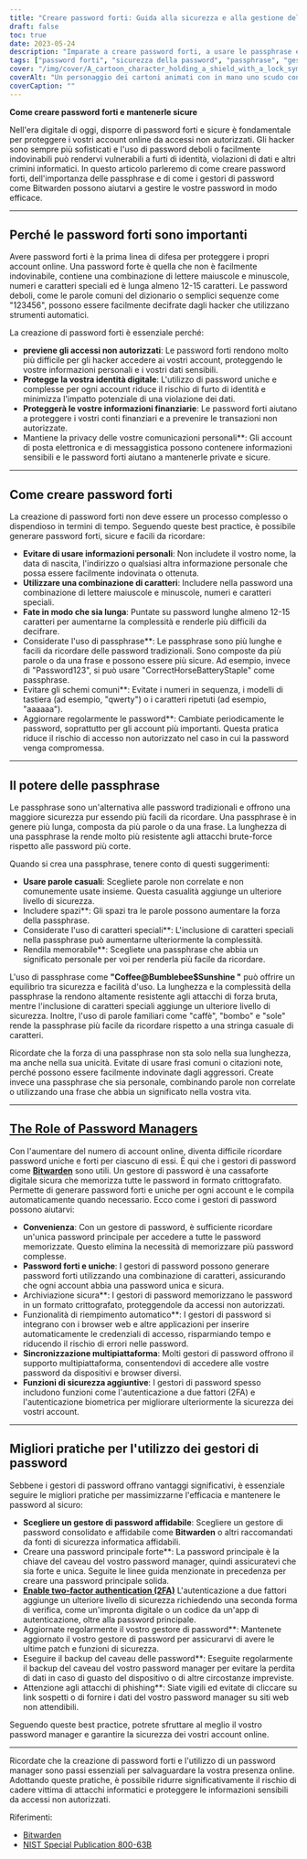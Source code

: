 ```yaml
---
title: "Creare password forti: Guida alla sicurezza e alla gestione delle password"
draft: false
toc: true
date: 2023-05-24
description: "Imparate a creare password forti, a usare le passphrase e a gestirle in modo sicuro con i password manager come Bitwarden."
tags: ["password forti", "sicurezza della password", "passphrase", "gestori di password", "Bitwarden", "sicurezza online", "sicurezza informatica", "forza della password", "protezione dei dati", "sicurezza digitale", "Le migliori pratiche per le password", "Suggerimenti per le password", "password sicure", "strumenti di gestione delle password", "online privacy", "protezione dei conti", "sicurezza dei dati", "complessità della password", "generatore di password", "autenticazione a due fattori", "creare password forti", "Guida alla gestione delle password", "Consigli per la sicurezza delle password", "creazione di password forti", "protezione con password", "gestione sicura delle password", "Vantaggi del gestore di password", "sicurezza della passphrase", "Raccomandazioni per i gestori di password", "Le migliori pratiche di gestione delle password", "sicurezza del gestore di password", "Caratteristiche del gestore di password"]
cover: "/img/cover/A_cartoon_character_holding_a_shield_with_a_lock_symbol.png"
coverAlt: "Un personaggio dei cartoni animati con in mano uno scudo con il simbolo del lucchetto, che rappresenta la sicurezza e la protezione delle password."
coverCaption: ""
---
```


**Come creare password forti e mantenerle sicure**

Nell'era digitale di oggi, disporre di password forti e sicure è fondamentale per proteggere i vostri account online da accessi non autorizzati. Gli hacker sono sempre più sofisticati e l'uso di password deboli o facilmente indovinabili può rendervi vulnerabili a furti di identità, violazioni di dati e altri crimini informatici. In questo articolo parleremo di come creare password forti, dell'importanza delle passphrase e di come i gestori di password come Bitwarden possono aiutarvi a gestire le vostre password in modo efficace.

______

## Perché le password forti sono importanti

Avere password forti è la prima linea di difesa per proteggere i propri account online. Una password forte è quella che non è facilmente indovinabile, contiene una combinazione di lettere maiuscole e minuscole, numeri e caratteri speciali ed è lunga almeno 12-15 caratteri. Le password deboli, come le parole comuni del dizionario o semplici sequenze come "123456", possono essere facilmente decifrate dagli hacker che utilizzano strumenti automatici.

La creazione di password forti è essenziale perché:

- **previene gli accessi non autorizzati**: Le password forti rendono molto più difficile per gli hacker accedere ai vostri account, proteggendo le vostre informazioni personali e i vostri dati sensibili.
- **Protegge la vostra identità digitale**: L'utilizzo di password uniche e complesse per ogni account riduce il rischio di furto di identità e minimizza l'impatto potenziale di una violazione dei dati.
- **Proteggerà le vostre informazioni finanziarie**: Le password forti aiutano a proteggere i vostri conti finanziari e a prevenire le transazioni non autorizzate.
- Mantiene la privacy delle vostre comunicazioni personali**: Gli account di posta elettronica e di messaggistica possono contenere informazioni sensibili e le password forti aiutano a mantenerle private e sicure.

______

## Come creare password forti

La creazione di password forti non deve essere un processo complesso o dispendioso in termini di tempo. Seguendo queste best practice, è possibile generare password forti, sicure e facili da ricordare:

- **Evitare di usare informazioni personali**: Non includete il vostro nome, la data di nascita, l'indirizzo o qualsiasi altra informazione personale che possa essere facilmente indovinata o ottenuta.
- **Utilizzare una combinazione di caratteri**: Includere nella password una combinazione di lettere maiuscole e minuscole, numeri e caratteri speciali.
- **Fate in modo che sia lunga**: Puntate su password lunghe almeno 12-15 caratteri per aumentarne la complessità e renderle più difficili da decifrare.
- Considerate l'uso di passphrase**: Le passphrase sono più lunghe e facili da ricordare delle password tradizionali. Sono composte da più parole o da una frase e possono essere più sicure. Ad esempio, invece di "Password123", si può usare "CorrectHorseBatteryStaple" come passphrase.
- Evitare gli schemi comuni**: Evitate i numeri in sequenza, i modelli di tastiera (ad esempio, "qwerty") o i caratteri ripetuti (ad esempio, "aaaaaa").
- Aggiornare regolarmente le password**: Cambiate periodicamente le password, soprattutto per gli account più importanti. Questa pratica riduce il rischio di accesso non autorizzato nel caso in cui la password venga compromessa.

______

## Il potere delle passphrase

Le passphrase sono un'alternativa alle password tradizionali e offrono una maggiore sicurezza pur essendo più facili da ricordare. Una passphrase è in genere più lunga, composta da più parole o da una frase. La lunghezza di una passphrase la rende molto più resistente agli attacchi brute-force rispetto alle password più corte.

Quando si crea una passphrase, tenere conto di questi suggerimenti:

- **Usare parole casuali**: Scegliete parole non correlate e non comunemente usate insieme. Questa casualità aggiunge un ulteriore livello di sicurezza.
- Includere spazi**: Gli spazi tra le parole possono aumentare la forza della passphrase.
- Considerate l'uso di caratteri speciali**: L'inclusione di caratteri speciali nella passphrase può aumentarne ulteriormente la complessità.
- Rendila memorabile**: Scegliete una passphrase che abbia un significato personale per voi per renderla più facile da ricordare.

L'uso di passphrase come **"Coffee@Bumblebee$Sunshine "** può offrire un equilibrio tra sicurezza e facilità d'uso. La lunghezza e la complessità della passphrase la rendono altamente resistente agli attacchi di forza bruta, mentre l'inclusione di caratteri speciali aggiunge un ulteriore livello di sicurezza. Inoltre, l'uso di parole familiari come "caffè", "bombo" e "sole" rende la passphrase più facile da ricordare rispetto a una stringa casuale di caratteri.

Ricordate che la forza di una passphrase non sta solo nella sua lunghezza, ma anche nella sua unicità. Evitate di usare frasi comuni o citazioni note, perché possono essere facilmente indovinate dagli aggressori. Create invece una passphrase che sia personale, combinando parole non correlate o utilizzando una frase che abbia un significato nella vostra vita.

______

## [The Role of Password Managers](https://simeononsecurity.com/articles/bitwarden-and-keepassxc-vs-the-rest/)

Con l'aumentare del numero di account online, diventa difficile ricordare password uniche e forti per ciascuno di essi. È qui che i gestori di password come [**Bitwarden**](https://simeononsecurity.com/articles/bitwarden-and-keepassxc-vs-the-rest/) sono utili. Un gestore di password è una cassaforte digitale sicura che memorizza tutte le password in formato crittografato. Permette di generare password forti e uniche per ogni account e le compila automaticamente quando necessario. Ecco come i gestori di password possono aiutarvi:

- **Convenienza**: Con un gestore di password, è sufficiente ricordare un'unica password principale per accedere a tutte le password memorizzate. Questo elimina la necessità di memorizzare più password complesse.
- **Password forti e uniche**: I gestori di password possono generare password forti utilizzando una combinazione di caratteri, assicurando che ogni account abbia una password unica e sicura.
- Archiviazione sicura**: I gestori di password memorizzano le password in un formato crittografato, proteggendole da accessi non autorizzati.
- Funzionalità di riempimento automatico**: I gestori di password si integrano con i browser web e altre applicazioni per inserire automaticamente le credenziali di accesso, risparmiando tempo e riducendo il rischio di errori nelle password.
- **Sincronizzazione multipiattaforma**: Molti gestori di password offrono il supporto multipiattaforma, consentendovi di accedere alle vostre password da dispositivi e browser diversi.
- **Funzioni di sicurezza aggiuntive**: I gestori di password spesso includono funzioni come l'autenticazione a due fattori (2FA) e l'autenticazione biometrica per migliorare ulteriormente la sicurezza dei vostri account.

______

## Migliori pratiche per l'utilizzo dei gestori di password

Sebbene i gestori di password offrano vantaggi significativi, è essenziale seguire le migliori pratiche per massimizzarne l'efficacia e mantenere le password al sicuro:

- **Scegliere un gestore di password affidabile**: Scegliere un gestore di password consolidato e affidabile come **Bitwarden** o altri raccomandati da fonti di sicurezza informatica affidabili.
- Creare una password principale forte**: La password principale è la chiave del caveau del vostro password manager, quindi assicuratevi che sia forte e unica. Seguite le linee guida menzionate in precedenza per creare una password principale solida.
- [**Enable two-factor authentication (2FA)**](https://simeononsecurity.com/articles/what-are-the-diferent-kinds-of-factors-in-mfa/) L'autenticazione a due fattori aggiunge un ulteriore livello di sicurezza richiedendo una seconda forma di verifica, come un'impronta digitale o un codice da un'app di autenticazione, oltre alla password principale.
- Aggiornate regolarmente il vostro gestore di password**: Mantenete aggiornato il vostro gestore di password per assicurarvi di avere le ultime patch e funzioni di sicurezza.
- Eseguire il backup del caveau delle password**: Eseguite regolarmente il backup del caveau del vostro password manager per evitare la perdita di dati in caso di guasto del dispositivo o di altre circostanze impreviste.
- Attenzione agli attacchi di phishing**: Siate vigili ed evitate di cliccare su link sospetti o di fornire i dati del vostro password manager su siti web non attendibili.

Seguendo queste best practice, potrete sfruttare al meglio il vostro password manager e garantire la sicurezza dei vostri account online.

______

Ricordate che la creazione di password forti e l'utilizzo di un password manager sono passi essenziali per salvaguardare la vostra presenza online. Adottando queste pratiche, è possibile ridurre significativamente il rischio di cadere vittima di attacchi informatici e proteggere le informazioni sensibili da accessi non autorizzati.

Riferimenti:
- [Bitwarden](https://bitwarden.com/)
- [NIST Special Publication 800-63B](https://pages.nist.gov/800-63-3/sp800-63b.html)
